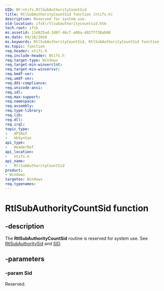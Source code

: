 ```yaml
---
UID: NF:ntifs.RtlSubAuthorityCountSid
title: RtlSubAuthorityCountSid function (ntifs.h)
description: Reserved for system use.
old-location: ifsk\rtlsubauthoritycountsid.htm
tech.root: ifsk
ms.assetid: 11e825ad-3d8f-46cf-a08a-4027ff38ab90
ms.date: 04/16/2018
ms.keywords: RtlSubAuthorityCountSid, RtlSubAuthorityCountSid function [Installable File System Drivers], ifsk.rtlsubauthoritycountsid, ntifs/RtlSubAuthorityCountSid, rtlref_a90cc5aa-161f-466b-975f-16ec42b70539.xml
ms.topic: function
req.header: ntifs.h
req.include-header: Ntifs.h
req.target-type: Windows
req.target-min-winverclnt: 
req.target-min-winversvr: 
req.kmdf-ver: 
req.umdf-ver: 
req.ddi-compliance: 
req.unicode-ansi: 
req.idl: 
req.max-support: 
req.namespace: 
req.assembly: 
req.type-library: 
req.lib: 
req.dll: 
req.irql: 
topic_type:
-	APIRef
-	kbSyntax
api_type:
-	HeaderDef
api_location:
-	ntifs.h
api_name:
-	RtlSubAuthorityCountSid
product:
- Windows
targetos: Windows
req.typenames: 
---
```


# RtlSubAuthorityCountSid function


## -description


The <b>RtlSubAuthorityCountSid</b> routine is reserved for system use. See <a href="https://msdn.microsoft.com/library/windows/hardware/ff553236">RtlSubAuthoritySid</a> and <a href="https://msdn.microsoft.com/library/windows/hardware/ff556740">SID</a>. 


## -parameters




### -param Sid

<p>Reserved.</p>





